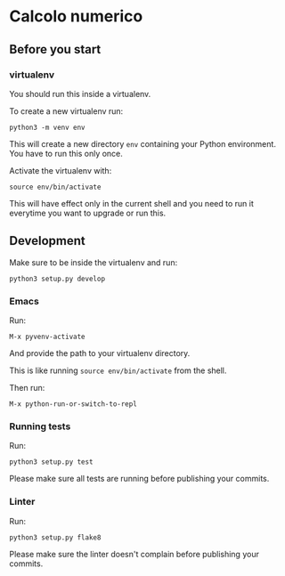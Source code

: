 # Calcolo numerico

## Before you start

### virtualenv

You should run this inside a virtualenv.

To create a new virtualenv run:

```
python3 -m venv env
```

This will create a new directory `env` containing your Python environment.
You have to run this only once.

Activate the virtualenv with:

```
source env/bin/activate
```

This will have effect only in the current shell and you need to run it everytime
you want to upgrade or run this.

## Development

Make sure to be inside the virtualenv and run:

```
python3 setup.py develop
```

### Emacs

Run:

```
M-x pyvenv-activate
```

And provide the path to your virtualenv directory.

This is like running `source env/bin/activate` from the shell.

Then run:

```
M-x python-run-or-switch-to-repl
```

### Running tests

Run:

```
python3 setup.py test
```

Please make sure all tests are running before publishing your commits.

### Linter

Run:

```
python3 setup.py flake8
```

Please make sure the linter doesn't complain before publishing your commits.
